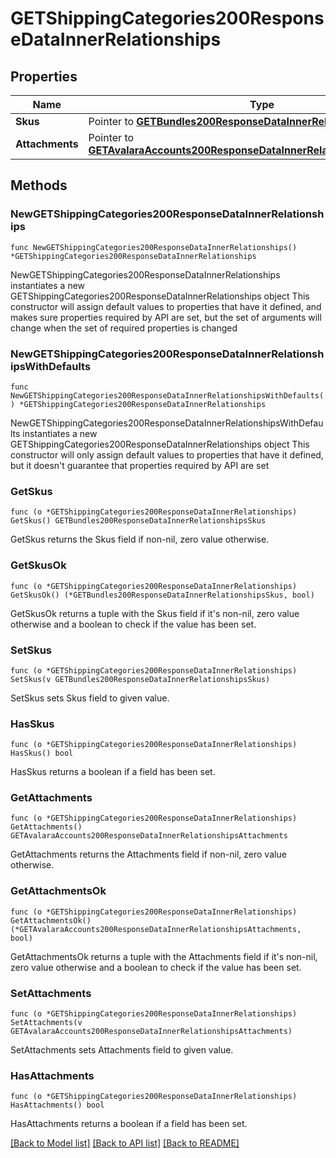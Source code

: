 # GETShippingCategories200ResponseDataInnerRelationships

## Properties

Name | Type | Description | Notes
------------ | ------------- | ------------- | -------------
**Skus** | Pointer to [**GETBundles200ResponseDataInnerRelationshipsSkus**](GETBundles200ResponseDataInnerRelationshipsSkus.md) |  | [optional] 
**Attachments** | Pointer to [**GETAvalaraAccounts200ResponseDataInnerRelationshipsAttachments**](GETAvalaraAccounts200ResponseDataInnerRelationshipsAttachments.md) |  | [optional] 

## Methods

### NewGETShippingCategories200ResponseDataInnerRelationships

`func NewGETShippingCategories200ResponseDataInnerRelationships() *GETShippingCategories200ResponseDataInnerRelationships`

NewGETShippingCategories200ResponseDataInnerRelationships instantiates a new GETShippingCategories200ResponseDataInnerRelationships object
This constructor will assign default values to properties that have it defined,
and makes sure properties required by API are set, but the set of arguments
will change when the set of required properties is changed

### NewGETShippingCategories200ResponseDataInnerRelationshipsWithDefaults

`func NewGETShippingCategories200ResponseDataInnerRelationshipsWithDefaults() *GETShippingCategories200ResponseDataInnerRelationships`

NewGETShippingCategories200ResponseDataInnerRelationshipsWithDefaults instantiates a new GETShippingCategories200ResponseDataInnerRelationships object
This constructor will only assign default values to properties that have it defined,
but it doesn't guarantee that properties required by API are set

### GetSkus

`func (o *GETShippingCategories200ResponseDataInnerRelationships) GetSkus() GETBundles200ResponseDataInnerRelationshipsSkus`

GetSkus returns the Skus field if non-nil, zero value otherwise.

### GetSkusOk

`func (o *GETShippingCategories200ResponseDataInnerRelationships) GetSkusOk() (*GETBundles200ResponseDataInnerRelationshipsSkus, bool)`

GetSkusOk returns a tuple with the Skus field if it's non-nil, zero value otherwise
and a boolean to check if the value has been set.

### SetSkus

`func (o *GETShippingCategories200ResponseDataInnerRelationships) SetSkus(v GETBundles200ResponseDataInnerRelationshipsSkus)`

SetSkus sets Skus field to given value.

### HasSkus

`func (o *GETShippingCategories200ResponseDataInnerRelationships) HasSkus() bool`

HasSkus returns a boolean if a field has been set.

### GetAttachments

`func (o *GETShippingCategories200ResponseDataInnerRelationships) GetAttachments() GETAvalaraAccounts200ResponseDataInnerRelationshipsAttachments`

GetAttachments returns the Attachments field if non-nil, zero value otherwise.

### GetAttachmentsOk

`func (o *GETShippingCategories200ResponseDataInnerRelationships) GetAttachmentsOk() (*GETAvalaraAccounts200ResponseDataInnerRelationshipsAttachments, bool)`

GetAttachmentsOk returns a tuple with the Attachments field if it's non-nil, zero value otherwise
and a boolean to check if the value has been set.

### SetAttachments

`func (o *GETShippingCategories200ResponseDataInnerRelationships) SetAttachments(v GETAvalaraAccounts200ResponseDataInnerRelationshipsAttachments)`

SetAttachments sets Attachments field to given value.

### HasAttachments

`func (o *GETShippingCategories200ResponseDataInnerRelationships) HasAttachments() bool`

HasAttachments returns a boolean if a field has been set.


[[Back to Model list]](../README.md#documentation-for-models) [[Back to API list]](../README.md#documentation-for-api-endpoints) [[Back to README]](../README.md)


